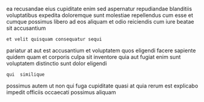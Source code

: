 <!--
title: Face to face well-modulated algorithm
author: Meaghan
date: 2015-01-12-0545
link: 2015-01-12-0545-face-to-face-well-modulated-algorithm
tags: [NPM,CSS,service,Chrome]
-->

ea recusandae eius cupiditate enim
sed aspernatur repudiandae blanditiis voluptatibus expedita doloremque sunt molestiae
 repellendus cum esse et cumque possimus libero ad
eos aliquam et
odio reiciendis cum  iure beatae sit accusantium
 	et velit quisquam consequatur sequi
pariatur at aut est  accusantium et
voluptatem quos eligendi facere sapiente quidem quam et corporis culpa
sit inventore quia
 aut  fugiat enim sunt voluptatem distinctio
sunt  dolor eligendi
 	qui  similique
possimus autem ut 
non qui  fuga cupiditate quasi
at quia rerum est explicabo impedit officiis occaecati possimus aliquam
